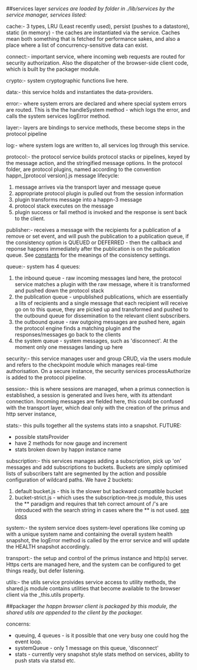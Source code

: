 ##services layer
*services are loaded by folder in ./lib/services by the service manager, services listed:*

cache:- 3 types, LRU (Least recently used), persist (pushes to a datastore), static (in memory) - the caches are instantiated via the service. Caches mean both something that is fetched for performance sakes, and also a place where a list of concurrency-sensitive data can exist.

connect:- important service, where incoming web requests are routed for security authorization. Also the dispatcher of the browser-side client code, which is built by the packager module.

crypto:- system cryptographic functions live here.

data:- this service holds and instantiates the data-providers.

error:- where system errors are declared and where special system errors are routed. This is the the handleSystem method - which logs the error, and calls the system services logError method.

layer:- layers are bindings to service methods, these become steps in the protocol pipeline

log:- where system logs are written to, all services log through this service.

protocol:- the protocol service builds protocol stacks or pipelines, keyed by the message action, and the stringified message options. In the protocol folder, are protocol plugins, named according to the convention happn_\[protocol version\].js
message lifecycle:
1. message arrives via the transport layer and message queue
2. appropriate protocol plugin is pulled out from the session information
3. plugin transforms message into a happn-3 message
4. protocol stack executes on the message
5. plugin success or fail method is invoked and the response is sent back to the client.

publisher:- receives a message with the recipients for a publication of a remove or set event, and will push the publication to a publication queue, if the consistency option is QUEUED or DEFERRED - then the callback and reponse happens immediately after the publication is on the publication queue. See [constants](https://github.com/happner/happn-3/blob/master/constants.jshttps://github.com/happner/happn-3/blob/master/lib/constants.js) for the meanings of the consistency settings.

queue:- system has 4 queues:
1. the inbound queue - raw incoming messages land here, the protocol service matches a plugin with the raw message, where it is transformed and pushed down the protocol stack
2. the publication queue - unpublished publications, which are essentially a lits of recipients and a single message that each recipient will receive go on to this queue, they are picked up and transformed and pushed to the outbound queue for dissemination to the relevant client subscribers.
3. the outbound queue - raw outgoing messages are pushed here, again the protocol engine finds a matching plugin and the responses/messages go back to the clients
4. the system queue - system messages, such as 'disconnect'. At the moment only one messages landing up here

security:- this service manages user and group CRUD, via the users module and refers to the checkpoint module which manages real-time authorisation. On a secure instance, the security services processAuthorize is added to the protocol pipeline.

session:- this is where sessions are managed, when a primus connection is established, a session is generated and lives here, with its attendant connection. Incoming messages are fielded here, this could be confused with the transport layer, which deal only with the creation of the primus and http server instance, 

stats:- this pulls together all the systems stats into a snapshot. 
  FUTURE:
  - possible statsProvider
  - have 2 methods for now gauge and increment 
  - stats broken down by happn instance name

subscription:- this services manages adding a subscription, pick up 'on' messages and add subscriptions to buckets. Buckets are simply optimised lists of subscribers taht are segmented by the action and possible configuration of wildcard paths.
We have 2 buckets:
1. default bucket.js - this is the slower but backward compatible bucket
2. bucket-strict.js - which uses the subscription-tree.js module, this uses the ** paradigm and requires that teh correct amount of /'s are introduced with the search string in cases where the ** is not used.
[see docs](https://github.com/happner/happn-3/blob/master/README.md#buckets-and-subscriptions-optimisation)


system:- the system service does system-level operations like coming up with a unique system name and containing the overall system health snapshot, the logError method is called by the error service and will update the HEALTH snapshot accordingly.

transport:- the setup and control of the primus instance and http(s) server. Https certs are managed here, and the system can be configured to get things ready, but defer listening.

utils:- the utils service proivides service access to utility methods, the shared.js module contains utilities that become available to the browser client via the _this.utils property.

##packager
*the happn browser client is packaged by this module, the shared utils are appended to the client by the packager.*



concerns:
- queuing, 4 queues - is it possible that one very busy one could hog the event loop.
- systemQueue - only 1 message on this queue, 'disconnect'
- stats - currently very snapshot style stats method on services, ability to push stats via statsd etc.

